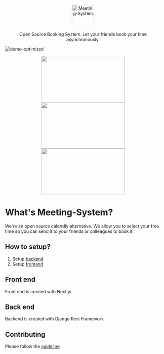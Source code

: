 <p align="center">
  <p align="center">
    <a href="#" target="_blank">
      <img src="./frontend/public/images/Meeting-System_logo.png" alt="Meeting-System" height="72">
    </a>
  </p>
  <p align="center">
	Open Source Booking System. Let your friends book your time asynchronously.
  </p>
</p>

![demo-optimized](https://github.com/techminer95/Meeting-System/assets/15647967/8f8a849f-a575-48e3-8676-09e98c4d963d)

<p align="center">
  <img src="https://github.com/techminer95/Meeting-System/raw/master/docs/screenshots/screenshot1.png" width="270" height="150">
  <img src="https://github.com/techminer95/Meeting-System/raw/master/docs/screenshots/screenshot2.png" width="270" height="150">
  <img src="https://github.com/techminer95/Meeting-System/raw/master/docs/screenshots/screenshot3.png" width="270" height="150">
</p>


# What's Meeting-System?

We're an open source calendly alternative. We allow you to select your free time so you can send it to your friends or colleagues to book it.

## How to setup?

1. Setup [backend](./api/README.md)
2. Setup [frontend](./frontend/README.md)

## Front end
Front end is created with Next.js

## Back end

Backend is created with Django Rest Framework


## Contributing
Please follow the [guideline](./CONTRIBUTING.md)

